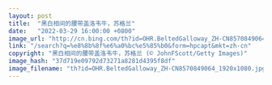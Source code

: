 ```yaml
---
layout: post
title:  "黑白相间的腰带盖洛韦牛，苏格兰"
date:   "2022-03-29 16:00:00 +0800"
image_url: "http://cn.bing.com/th?id=OHR.BeltedGalloway_ZH-CN8570849064_1920x1080.jpg&rf=LaDigue_1920x1080.jpg&pid=hp"
link: "/search?q=%e8%8b%8f%e6%a0%bc%e5%85%b0&form=hpcapt&mkt=zh-cn"
copyright: "黑白相间的腰带盖洛韦牛，苏格兰 (© JohnFScott/Getty Images)"
image_hash: "37d719e09792d73271a8281d4395f8df"
image_filename: "th?id=OHR.BeltedGalloway_ZH-CN8570849064_1920x1080.jpg&rf=LaDigue_1920x1080.jpg&pid=hp"
---
```

